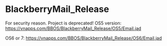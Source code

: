 # BlackberryMail_Release
 For security reason. Project is deprecated!
OS5 version:
https://vnapps.com/BBOS/BlackberryMail_Release/OS5/Email.jad

OS6 or 7:
https://vnapps.com/BBOS/BlackberryMail_Release/OS6/Email.jad
